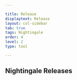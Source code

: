 ```yaml
---

title: Release
displaytext: Release
layout: col-sidebar
tab: true
tags: Nightingale
order: 4
level: 2
type: tool

---
```

<h2>Nightingale Releases</h2>
<ul id="release-list"></ul>
<div id="release-container"></div>

<script>
// Fetch releases from GitHub and store them in a CSV file
async function fetchReleases() {
    try {
        const response = await fetch("https://api.github.com/repos/RAJANAGORI/Nightingale/releases");
        const data = await response.json();
        
        // Convert JSON to CSV format
        let csvContent = "tag_name,published_at,html_url\n";
        data.forEach(release => {
            csvContent += `${release.tag_name},${release.published_at},${release.html_url}\n`;
        });
        
        // Store in local storage (or backend API if needed)
        localStorage.setItem("github_releases", csvContent);
        
        displayReleases(csvContent);
    } catch (error) {
        console.error("Error fetching releases:", error);
    }
}

// Display data from CSV in a table
function displayReleases(csvData) {
    let rows = csvData.split("\n").filter(row => row.trim() !== "");
    if (rows.length <= 1) return; // No valid data to display
    
    let table = `<table border='1'><tr><th>Tag</th><th>Published Date</th><th>URL</th></tr>`;
    
    rows.slice(1).forEach(row => {
        let cols = row.split(",");
        if (cols.length < 3) return; // Skip malformed rows
        table += `<tr><td>${cols[0]}</td><td>${new Date(cols[1]).toDateString()}</td><td><a href='${cols[2]}' target='_blank'>Link</a></td></tr>`;
    });
    table += "</table>";
    
    document.getElementById("release-container").innerHTML = table;
}

// Load data when the page loads
window.onload = () => {
    let storedData = localStorage.getItem("github_releases");
    if (storedData) {
        displayReleases(storedData);
    } else {
        fetchReleases();
    }
};
</script>
